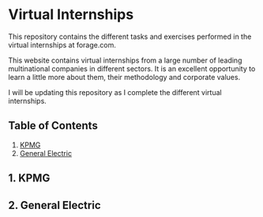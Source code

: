 # Virtual Internships
This repository contains the different tasks and exercises performed in the virtual internships at forage.com.

This website contains virtual internships from a large number of leading multinational companies in different sectors. It is an excellent opportunity to learn a little more about them, their methodology and corporate values.

I will be updating this repository as I complete the different virtual internships.

 ## Table of Contents
 
1. [KPMG](#1-kpmg)
2. [General Electric](#2-general-electric)

## 1. KPMG


## 2. General Electric

